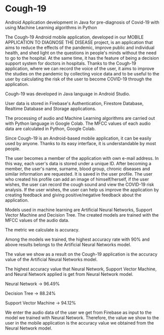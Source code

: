 # Cough-19
Android Application development in Java for pre-diagnosis of Covid-19 with using Machine Learning algorithms in Python

The Cough-19 Android mobile application, developed in our MOBILE APPLICATION TO DIAGNOSE THE DISEASE project, is an application that aims to reduce the effects of the pandemic, improve public and individual health, and shed light on the questions in people's minds without the need to go to the hospital. At the same time, it has the feature of being a decision support system for doctors in hospitals. Thanks to the Cough-19 application, where we can record the voice of the user, it aims to improve the studies on the pandemic by collecting voice data and to be useful to the user by calculating the risk of the user to become COVID-19 through the application.

Cough-19 was developed in Java language in Android Studio.

User data is stored in Firebase's Authentication, Firestore Database, Realtime Database and Storage applications.

The processing of audio and Machine Learning algorithms are carried out with Python language in Google Colab. The MFCC values of each audio data are calculated in Python, Google Colab.

Since Cough-19 is an Android-based mobile application, it can be easily used by anyone. Thanks to its easy interface, it is understandable by most people. 

The user becomes a member of the application with own e-mail address. 
In this way, each user's data is stored under a unique ID. 
After becoming a member, the user's name, surname, blood group, chronic diseases and similar information are requested. 
It is saved in the user profile. 
The user who created his profile can add an image of himself/herself, if the user wishes, the user can record the cough sound and view the COVID-19 risk analysis. 
If the user wishes, the user can help us improve the application by creating feedback and giving positive/negative feedback about the application.

Models used in machine learning are Artificial Neural Networks, Support Vector Machine and Decision Tree. The created models are trained with the MFCC values of the audio data.

The metric we calculate is accuracy.

Among the models we trained, the highest accuracy rate with 90% and above results belongs to the Artificial Neural Networks model.

The value we show as a result on the Cough-19 application is the accuracy value of the Artificial Neural Networks model.

The highest accuracy value that Neural Network, Support Vector Machine, and Neural Network applied is get from Neural Network model.

Neural Network -> 96.49%

Decision Tree -> 88.24%

Support Vector Machine -> 94.12%

We enter the audio data of the user we get from Firebase as input to the model we trained with Neural Network. Therefore, the value we show to the user in the mobile application is the accuracy value we obtained from the Neural Network model.
